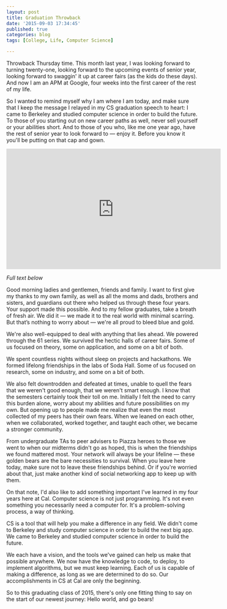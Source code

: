 ```yaml
---
layout: post
title: Graduation Throwback
date: '2015-09-03 17:34:45'
published: true
categories: blog
tags: [College, Life, Computer Science]

---
```


Throwback Thursday time. This month last year, I was looking forward to turning twenty-one, looking forward to the upcoming events of senior year, looking forward to swaggin' it up at career fairs (as the kids do these days). And now I am an APM at Google, four weeks into the first career of the rest of my life.

So I wanted to remind myself why I am where I am today, and make sure that I keep the message I relayed in my CS graduation speech to heart: I came to Berkeley and studied computer science in order to build the future. To those of you starting out on new career paths as well, never sell yourself or your abilities short. And to those of you who, like me one year ago, have the rest of senior year to look forward to — enjoy it. Before you know it you'll be putting on that cap and gown.

<iframe width="560" height="315" src="https://www.youtube.com/embed/7b-ik6pX734?rel=0&amp;showinfo=0" frameborder="0" allowfullscreen></iframe>

*Full text below*

Good morning ladies and gentlemen, friends and family. I want to first give my thanks to my own family, as well as all the moms and dads, brothers and sisters, and guardians out there who helped us through these four years. Your support made this possible. And to my fellow graduates, take a breath of fresh air. We did it — we made it to the real world with minimal scarring. But that’s nothing to worry about — we're all proud to bleed blue and gold.

We're also well-equipped to deal with anything that lies ahead. We powered through the 61 series. We survived the hectic halls of career fairs. Some of us focused on theory, some on application, and some on a bit of both. 

We spent countless nights without sleep on projects and hackathons. We formed lifelong friendships in the labs of Soda Hall. Some of us focused on research, some on industry, and some on a bit of both.

We also felt downtrodden and defeated at times, unable to quell the fears that we weren't good enough, that we weren't smart enough. I know that the semesters certainly took their toll on me. Initially I felt the need to carry this burden alone, worry about my abilities and future possibilities on my own. But opening up to people made me realize that even the most collected of my peers has their own fears. When we leaned on each other, when we collaborated, worked together, and taught each other, we became a stronger community.

From undergraduate TAs to peer advisers to Piazza heroes to those we went to when our midterms didn't go as hoped, this is when the friendships we found mattered most. Your network will always be your lifeline — these golden bears are the bare necessities to survival. When you leave here today, make sure not to leave these friendships behind. Or if you're worried about that, just make another kind of social networking app to keep up with them.

On that note, I'd also like to add something important I've learned in my four years here at Cal. Computer science is not just programming. It's not even something you necessarily need a computer for. It's a problem-solving process, a way of thinking. 

CS is a tool that will help you make a difference in any field. We didn't come to Berkeley and study computer science in order to build the next big app. We came to Berkeley and studied computer science in order to build the future.

We each have a vision, and the tools we've gained can help us make that possible anywhere. We now have the knowledge to code, to deploy, to implement algorithms, but we must keep learning. Each of us is capable of making a difference, as long as we are determined to do so. Our accomplishments in CS at Cal are only the beginning. 

So to this graduating class of 2015, there's only one fitting thing to say on the start of our newest journey: Hello world, and go bears!